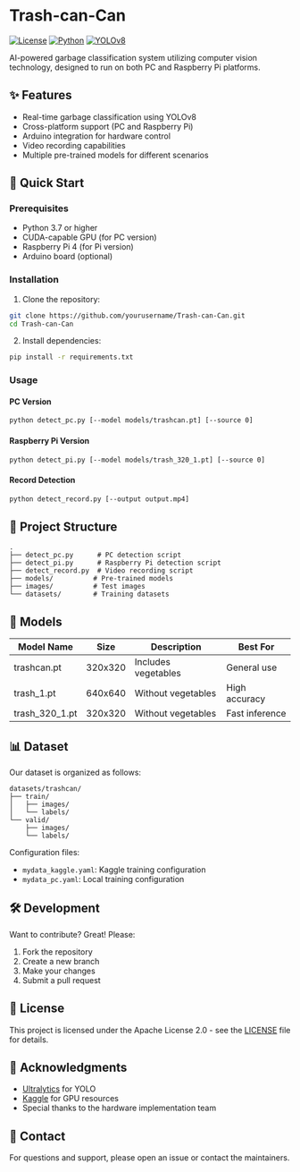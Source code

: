 # Trash-can-Can

[![License](https://img.shields.io/badge/License-Apache%202.0-blue.svg)](LICENSE)
[![Python](https://img.shields.io/badge/Python-3.7%2B-blue)](https://www.python.org/)
[![YOLOv8](https://img.shields.io/badge/YOLO-v8-green)](https://github.com/ultralytics/ultralytics)

AI-powered garbage classification system utilizing computer vision technology, designed to run on both PC and Raspberry Pi platforms.

## ✨ Features

- Real-time garbage classification using YOLOv8
- Cross-platform support (PC and Raspberry Pi)
- Arduino integration for hardware control
- Video recording capabilities
- Multiple pre-trained models for different scenarios

## 🚀 Quick Start

### Prerequisites

- Python 3.7 or higher
- CUDA-capable GPU (for PC version)
- Raspberry Pi 4 (for Pi version)
- Arduino board (optional)

### Installation

1. Clone the repository:
```bash
git clone https://github.com/yourusername/Trash-can-Can.git
cd Trash-can-Can
```

2. Install dependencies:
```bash
pip install -r requirements.txt
```

### Usage

#### PC Version
```bash
python detect_pc.py [--model models/trashcan.pt] [--source 0]
```

#### Raspberry Pi Version
```bash
python detect_pi.py [--model models/trash_320_1.pt] [--source 0]
```

#### Record Detection
```bash
python detect_record.py [--output output.mp4]
```

## 📁 Project Structure

```
.
├── detect_pc.py      # PC detection script
├── detect_pi.py      # Raspberry Pi detection script
├── detect_record.py  # Video recording script
├── models/          # Pre-trained models
├── images/          # Test images
└── datasets/        # Training datasets
```

## 🤖 Models

| Model Name | Size | Description | Best For |
|------------|------|-------------|----------|
| trashcan.pt | 320x320 | Includes vegetables | General use |
| trash_1.pt | 640x640 | Without vegetables | High accuracy |
| trash_320_1.pt | 320x320 | Without vegetables | Fast inference |

## 📊 Dataset

Our dataset is organized as follows:

```
datasets/trashcan/
├── train/
│   ├── images/
│   └── labels/
└── valid/
    ├── images/
    └── labels/
```

Configuration files:
- `mydata_kaggle.yaml`: Kaggle training configuration
- `mydata_pc.yaml`: Local training configuration

## 🛠️ Development

Want to contribute? Great! Please:

1. Fork the repository
2. Create a new branch
3. Make your changes
4. Submit a pull request

## 📝 License

This project is licensed under the Apache License 2.0 - see the [LICENSE](LICENSE) file for details.

## 🙏 Acknowledgments

- [Ultralytics](https://github.com/ultralytics/ultralytics) for YOLO
- [Kaggle](https://www.kaggle.com) for GPU resources
- Special thanks to the hardware implementation team

## 📧 Contact

For questions and support, please open an issue or contact the maintainers.
